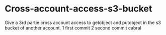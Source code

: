 # Cross-account-access-s3-bucket
Give a 3rd partie cross account access to getobject and putobject in the s3 bucket of another account.
1 first commit
2 second commit cabral
